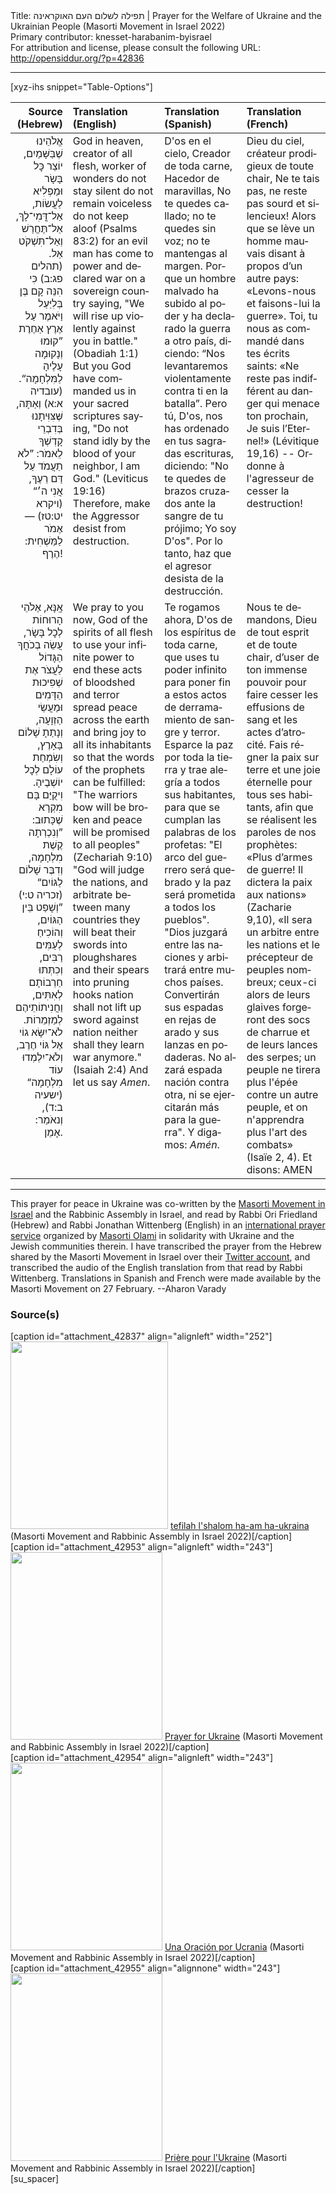 <html>
<head></head>
<body>
Title: תפילה לשלום העם האוקראינה | Prayer for the Welfare of Ukraine and the Ukrainian People (Masorti Movement in Israel 2022)<br />
Primary contributor: knesset-harabanim-byisrael<br />
For attribution and license, please consult the following URL: <a href="http://opensiddur.org/?p=42836">http://opensiddur.org/?p=42836</a>
<p />
<hr />

[xyz-ihs snippet="Table-Options"]<table style="margin-left: auto; margin-right: auto;" class="draggable">
<thead><tr><th id="x" style="text-align: right;">Source (Hebrew)</th><th style="text-align: left;">Translation (English)</th><th style="text-align: left;">Translation (Spanish)</th><th style="text-align: left;">Translation (French)</th></tr></thead>
<tbody>
<tr><td style="vertical-align:top;" width="15%">
<div class="liturgy" lang="he" style="text-align: right;">
אֱלֹהֵינוּ שֶׁבַּשָּׁמַיִם,
יוֹצֵר כׇּל בָּשָׂר וּמַפְלִיא לַעֲשׂוֹת,
אַל־דֳּמִי־לָךְ, 
אַל־תֶּחֱרַשׁ 
וְאַל־תִּשְׁקֹט אֵל. <span class="citation">(תהלים פג:ב)</span>
כִּי הִנֵּה קָם בֶּן בְּלִיַּעַל 
וַיֹּאמֶר עַל אֶרֶץ אַחֶרֶת 
”קוּמוּ וְנָקוּמָה עָלֶיהָ לַמִּלְחָמָה“. <span class="citation">(עובדיה א:א)</span>
וְאַתָּה, שֶּׁצִּוִּיתָנוּ בְּדִבְרֵי קָדְשְׁךָ לֵאמֹר:
”לֹא תַעֲמֹד עַל דַּם רֵעֶךָ, 
אֲנִי ה׳“ <span class="citation">(ויקרא יט:טז)</span> — 
אֶמֹר לַמַּשְׁחִית: הֶרֶף!
</div></td>

<td style="vertical-align:top;">
<div class="english" lang="en" style="text-align: left;">
God in heaven, 
creator of all flesh, worker of wonders
do not stay silent
do not remain voiceless
do not keep aloof <span class="citation">(Psalms 83:2)</span>
for an evil man has come to power 
and declared war on a sovereign country saying, 
"We will rise up violently against you in battle." <span class="citation">(Obadiah 1:1)</span>
But you God have commanded us in your sacred scriptures saying, 
"Do not stand idly by the blood of your neighbor, 
I am God." <span class="citation">(Leviticus 19:16)</span>
Therefore, make the Aggressor desist from destruction.
</div></td>

<td style="vertical-align:top;">
<div class="spanish" lang="es" style="text-align: left;">
D'os en el cielo,
Creador de toda carne, Hacedor de maravillas,
No te quedes callado; 
no te quedes sin voz; 
no te mantengas al margen.
Porque un hombre malvado ha subido al poder 
y ha declarado la guerra a otro país, diciendo:
“Nos levantaremos violentamente contra ti en la batalla”.
Pero tú, D'os, nos has ordenado en tus sagradas escrituras, diciendo: 
"No te quedes de brazos cruzados ante la sangre de tu prójimo; 
Yo soy D'os".
Por lo tanto, haz que el agresor desista de la destrucción.
</div></td>

<td style="vertical-align:top;">
<div class="french" lang="fr" style="text-align: left;">
Dieu du ciel, 
créateur prodigieux de toute chair,
Ne te tais pas, 
ne reste pas sourd 
et silencieux!
Alors que se lève un homme mauvais 
disant à propos d’un autre pays: 
«Levons-nous et faisons-lui la guerre».
Toi, tu nous as commandé dans tes écrits saints:
«Ne reste pas indifférent au danger qui menace ton prochain, 
Je suis l’Eternel!» <span class="citation">(Lévitique 19,16)</span> -- 
Ordonne à l'agresseur de cesser la destruction!
</div></td></tr>


<tr><td style="vertical-align:top;">
<div class="liturgy" lang="he" style="text-align: right;">
אָֽנָּא, אֶלֹהֵי הָרוּחוֹת לְכׇל בָּשָׂר, 
עֲשֵׂה בְכֹחֲךָ הַגָּדוֹל
לַעֲצֹר אֶת שְׁפִיכוּת הַדָּמִים וּמַעֲשֵׂי הַזְוָעָה,
וְנָתַתָ שָׁלוֹם בָּאָרֶץ, 
וְשִׂמְחַת עוֹלָם לְכׇל יוֹשְׁבֶיהָ.
וִיקֻיַּם בָּם מִקְרָא שֶׁכָּתוּב:
”וְנִכְרְתָה קֶשֶׁת מִלְחָמָה, 
וְדִבֶּר שָׁלוֹם לַגּוֹיִם“ <span class="citation">(זכריה ט:י)</span>
”וְשָׁפַט בֵּין הַגּוֹיִם, 
וְהוֹכִיחַ לְעַמִּים רַבִּים, 
וְכִתְּתוּ חַרְבוֹתָם לְאִתִּים, 
וַחֲנִיתוֹתֵיהֶם לְמַזְמֵרוֹת.
לֹא־יִשָּׂא גוֹי אֶל גּוֹי חֶרֶב, 
וְלֹא־יִלְמְדוּ עוֹד מִלְחָמָה“ <span class="citation">(ישעיה ב:ד)</span>, 
וְנאֹמַר: אָמֵן.
</div></td>

<td style="vertical-align:top;">
<div class="english" lang="en" style="text-align: left;">
We pray to you now, God of the spirits of all flesh
to use your infinite power 
to end these acts of bloodshed and terror
spread peace across the earth
and bring joy to all its inhabitants 
so that the words of the prophets can be fulfilled:
"The warriors bow will be broken
and peace will be promised to all peoples" <span class="citation">(Zechariah 9:10)</span>
"God will judge the nations, 
and arbitrate between many countries
they will beat their swords into ploughshares
and their spears into pruning hooks
nation shall not lift up sword against nation
neither shall they learn war anymore." <span class="citation">(Isaiah 2:4)</span>
And let us say <em>Amen</em>.
</div></td>

<td style="vertical-align:top;">
<div class="spanish" lang="es" style="text-align: left;">
Te rogamos ahora, D'os de los espíritus de toda carne, 
que uses tu poder infinito 
para poner fin a estos actos de derramamiento de sangre y terror.
Esparce la paz por toda la tierra 
y trae alegría a todos sus habitantes, 
para que se cumplan las palabras de los profetas:
"El arco del guerrero será quebrado 
y la paz será prometida a todos los pueblos".
"Dios juzgará entre las naciones 
y arbitrará entre muchos países. 
Convertirán sus espadas en rejas de arado 
y sus lanzas en podaderas. 
No alzará espada nación contra otra, 
ni se ejercitarán más para la guerra".
Y digamos: <em>Amén</em>.
</div></td>

<td style="vertical-align:top;">
<div class="french" lang="fr" style="text-align: left;">
Nous te demandons, Dieu de tout esprit et de toute chair, 
d’user de ton immense pouvoir pour faire cesser les effusions de sang et les actes d’atrocité.
Fais régner la paix sur terre et une joie éternelle pour tous ses habitants, 
afin que se réalisent les paroles de nos prophètes: 
«Plus d’armes de guerre! Il dictera la paix aux nations» <span class="citation">(Zacharie 9,10)</span>, 
«Il sera un arbitre entre les nations 
et le précepteur de peuples nombreux; 
ceux-ci alors de leurs glaives forgeront des socs de charrue 
et de leurs lances des serpes; 
un peuple ne tirera plus l'épée contre un autre peuple, 
et on n'apprendra plus l'art des combats» <span class="citation">(Isaïe 2, 4)</span>.
Et disons: AMEN
</div></td></tr>
</tbody></table>

<hr />

This prayer for peace in Ukraine was co-written by the <a href="https://www.masorti.org.il/peaceukraine">Masorti Movement in Israel</a> and the Rabbinic Assembly in Israel, and read by Rabbi Ori Friedland (Hebrew) and Rabbi Jonathan Wittenberg (English) in an <a href="https://www.facebook.com/masortiolami/videos/1153473952090682/">international prayer service</a> organized by <a href="https://masortiolami.org/">Masorti Olami</a> in solidarity with Ukraine and the Jewish communities therein. I have transcribed the prayer from the Hebrew shared by the Masorti Movement in Israel over their <a href="https://twitter.com/MasortiMovement/status/1496862084902137863">Twitter account</a>, and transcribed the audio of the English translation from that read by Rabbi Wittenberg. Translations in Spanish and French were made available by the Masorti Movement on 27 February. --Aharon Varady

<h3>Source(s)</h3>

<span style="float: right;">[caption id="attachment_42837" align="alignleft" width="252"]<a href="https://opensiddur.org/wp-content/uploads/2022/02/Prayer-for-peace-in-Ukraine-Masorti-Movement-and-Rabbinic-Assembly-in-Israel-2022.jpg"><img src="https://opensiddur.org/wp-content/uploads/2022/02/Prayer-for-peace-in-Ukraine-Masorti-Movement-and-Rabbinic-Assembly-in-Israel-2022-252x300.jpg" alt="" width="252" height="300" class="size-medium wp-image-42837" /></a> <a href="https://www.masorti.org.il/peaceukraine">tefilah l'shalom ha-am ha-ukraina</a> (Masorti Movement and Rabbinic Assembly in Israel 2022)[/caption]
</span> <span style="float: left;">[caption id="attachment_42953" align="alignleft" width="243"]<a href="https://opensiddur.org/wp-content/uploads/2022/02/A-Prayer-for-Ukraine-Masorti-Movement-in-Israel-2022.jpg"><img src="https://opensiddur.org/wp-content/uploads/2022/02/A-Prayer-for-Ukraine-Masorti-Movement-in-Israel-2022-243x300.jpg" alt="" width="243" height="300" class="size-medium wp-image-42953" /></a> <a href="https://www.masorti.org.il/peaceukraine">Prayer for Ukraine</a> (Masorti Movement and Rabbinic Assembly in Israel 2022)[/caption]</span> <span style="float: left;">[caption id="attachment_42954" align="alignleft" width="243"]<a href="https://opensiddur.org/wp-content/uploads/2022/02/Una-Oracion-por-Ucrania-Masorti-Movement-in-Israel-2022.jpg"><img src="https://opensiddur.org/wp-content/uploads/2022/02/Una-Oracion-por-Ucrania-Masorti-Movement-in-Israel-2022-243x300.jpg" alt="" width="243" height="300" class="size-medium wp-image-42954" /></a> <a href="https://www.masorti.org.il/peaceukraine">Una Oración por Ucrania</a> (Masorti Movement and Rabbinic Assembly in Israel 2022)[/caption]</span> <span style="float: left;">[caption id="attachment_42955" align="alignnone" width="243"]<a href="https://opensiddur.org/wp-content/uploads/2022/02/Priere-pour-lUkraine-Masorti-Movement-in-Israel-2022.jpg"><img src="https://opensiddur.org/wp-content/uploads/2022/02/Priere-pour-lUkraine-Masorti-Movement-in-Israel-2022-243x300.jpg" alt="" width="243" height="300" class="size-medium wp-image-42955" /></a> <a href="https://www.masorti.org.il/peaceukraine">Prière pour l'Ukraine</a> (Masorti Movement and Rabbinic Assembly in Israel 2022)[/caption]</span>[su_spacer]

&nbsp;

</body>
</html>